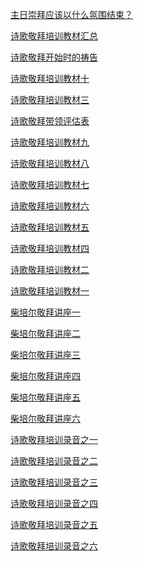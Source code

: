 <a href="/node/27557">主日崇拜应该以什么氛围结束？</a>

<a href="/node/27538">诗歌敬拜培训教材汇总</a>

<a href="/node/27358">诗歌敬拜开始时的祷告</a>

<a href="/node/27357">诗歌敬拜培训教材十</a>

<a href="/node/27355">诗歌敬拜培训教材三</a>

<a href="/node/12930">诗歌敬拜带领评估表</a>

<a href="/node/12903">诗歌敬拜培训教材九</a>

<a href="/node/12902">诗歌敬拜培训教材八</a>

<a href="/node/12901">诗歌敬拜培训教材七</a>

<a href="/node/12900">诗歌敬拜培训教材六</a>

<a href="/node/12899">诗歌敬拜培训教材五</a>

<a href="/node/12898">诗歌敬拜培训教材四</a>

<a href="/node/12897">诗歌敬拜培训教材二</a>

<a href="/node/12896">诗歌敬拜培训教材一</a>

<a href="/node/12329">柴培尔敬拜讲座一</a>

<a href="/node/12328">柴培尔敬拜讲座二</a>

<a href="/node/12327">柴培尔敬拜讲座三</a>

<a href="/node/12326">柴培尔敬拜讲座四</a>

<a href="/node/12325">柴培尔敬拜讲座五</a>

<a href="/node/12324">柴培尔敬拜讲座六</a>

<a href="/node/12316">诗歌敬拜培训录音之一</a>

<a href="/node/12313">诗歌敬拜培训录音之二</a>

<a href="/node/12308">诗歌敬拜培训录音之三</a>

<a href="/node/12305">诗歌敬拜培训录音之四</a>

<a href="/node/12300">诗歌敬拜培训录音之五</a>

<a href="/node/12296">诗歌敬拜培训录音之六</a>